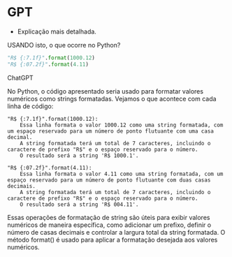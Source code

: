 
# GPT

- Explicação mais detalhada.

USANDO isto, o que ocorre no Python?

~~~~PYTHON
"R$ {:7.1f}".format(1000.12)
"R$ {:07.2f}".format(4.11)
~~~~

ChatGPT

No Python, o código apresentado seria usado para formatar valores numéricos como strings formatadas. Vejamos o que acontece com cada linha de código:

    "R$ {:7.1f}".format(1000.12):
        Essa linha formata o valor 1000.12 como uma string formatada, com um espaço reservado para um número de ponto flutuante com uma casa decimal.
        A string formatada terá um total de 7 caracteres, incluindo o caractere de prefixo "R$" e o espaço reservado para o número.
        O resultado será a string 'R$ 1000.1'.

    "R$ {:07.2f}".format(4.11):
        Essa linha formata o valor 4.11 como uma string formatada, com um espaço reservado para um número de ponto flutuante com duas casas decimais.
        A string formatada terá um total de 7 caracteres, incluindo o caractere de prefixo "R$" e o espaço reservado para o número.
        O resultado será a string 'R$ 004.11'.

Essas operações de formatação de string são úteis para exibir valores numéricos de maneira específica, como adicionar um prefixo, definir o número de casas decimais e controlar a largura total da string formatada. O método format() é usado para aplicar a formatação desejada aos valores numéricos.